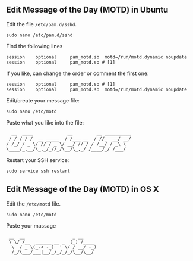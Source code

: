 ## Edit Message of the Day (MOTD) in Ubuntu

Edit the file `/etc/pam.d/sshd`.

```
sudo nano /etc/pam.d/sshd
```

Find the following lines
```
session    optional     pam_motd.so  motd=/run/motd.dynamic noupdate
session    optional     pam_motd.so # [1]
```

If you like, can change the order or comment the first one:
```
session    optional     pam_motd.so # [1]
session    optional     pam_motd.so  motd=/run/motd.dynamic noupdate
```

Edit/create your message file:
```
sudo nano /etc/motd
```

Paste what you like into the file:
```
  __  ____             __         __ __________
 / / / / /  __ _____  / /___ __  / //_  __/ __/
/ /_/ / _ \/ // / _ \/ __/ // / / /__/ / _\ \  
\____/_.__/\_,_/_//_/\__/\_,_/ /____/_/ /___/  

```

Restart your SSH service:
```
sudo service ssh restart
```

## Edit Message of the Day (MOTD) in OS X

Edit the `/etc/motd` file.
```
sudo nano /etc/motd
```

Paste your massage
```
 __  __                  _ __     
 \ \/ /__  ______ __ _  (_) /____ 
  \  / _ \(_-< -_)  ' \/ / __/ -_)
  /_/\___/___|__/_/_/_/_/\__/\__/ 
                                  
```
